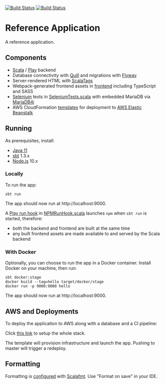 [![Build Status](https://github.com/malliina/ref-app/workflows/Test/badge.svg)](https://github.com/malliina/ref-app/actions)
[![Build Status](https://travis-ci.org/malliina/ref-app.png?branch=master)](https://travis-ci.org/malliina/ref-app)

# Reference Application

A reference application.

## Components

- [Scala](https://www.scala-lang.org/) / [Play](https://www.playframework.com/) backend
- Database connectivity with [Quill](https://getquill.io/) and migrations with [Flyway](https://flywaydb.org/)
- Server-rendered HTML with [ScalaTags](http://www.lihaoyi.com/scalatags/)
- Webpack-generated frontend assets in [frontend](frontend) including TypeScript and SASS
- [Selenium](http://www.scalatest.org/user_guide/using_selenium) tests in [SeleniumTests.scala](test/tests/SeleniumTests.scala)
with embedded MariaDB via [MariaDB4j](https://github.com/vorburger/MariaDB4j)
- AWS CloudFormation [templates](infra) for deployment to [AWS Elastic Beanstalk](https://aws.amazon.com/elasticbeanstalk/)

## Running

As prerequisites, install:

- [Java 11](https://www.oracle.com/technetwork/java/javase/downloads/jdk11-downloads-5066655.html)
- [sbt](https://www.scala-sbt.org/) 1.3.x
- [Node.js](https://nodejs.org/en/) 10.x

### Locally

To run the app:

    sbt run

The app should now run at http://localhost:9000.

A [Play run hook](https://www.playframework.com/documentation/2.7.x/sbtCookbook#Hooking-into-Plays-dev-mode) 
in [NPMRunHook.scala](project/NPMRunHook.scala) launches `npm` when `sbt run` is started, therefore:

- both the backend and frontend are built at the same time
- any built frontend assets are made available to and served by the Scala backend

### With Docker

Optionally, you can choose to run the app in a Docker container. Install Docker on your machine, then run:

    sbt docker:stage
    docker build --tag=hello target/docker/stage
    docker run -p 9000:9000 hello

The app should now run at http://localhost:9000.

## AWS and Deployments

To deploy the application to AWS along with a database and a CI pipeline:

Click [this link](https://console.aws.amazon.com/cloudformation/home?region=eu-west-1#/stacks/new?stackName=ref-app&templateURL=https://s3.amazonaws.com/ref-app-templates-public/vpc-bastion-aurora-eb-ci.cfn.yml)
to setup the whole stack.

The template will provision infrastructure and launch the app. Pushing to master will trigger a redeploy.

## Formatting

Formatting is [configured](.scalafmt.conf) with [Scalafmt](https://scalameta.org/scalafmt/). Use "Format on save" in your IDE.
